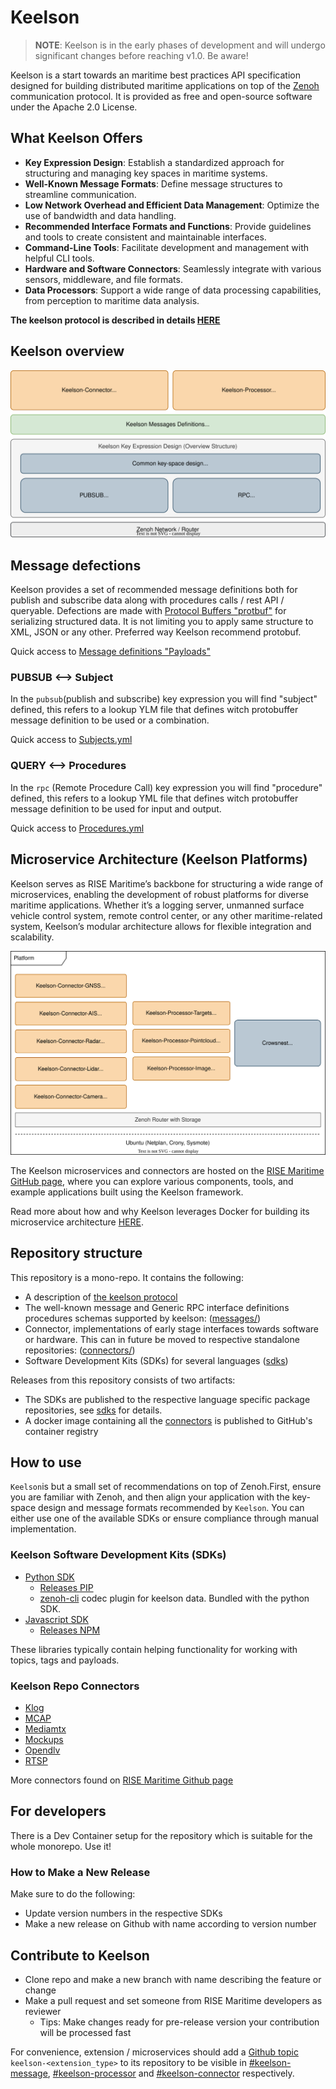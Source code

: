 # Keelson

> **NOTE**: Keelson is in the early phases of development and will undergo significant changes before reaching v1.0. Be aware!

Keelson is a start towards an maritime best practices API specification designed for building distributed maritime applications on top of the [Zenoh](https://github.com/eclipse-zenoh/zenoh) communication protocol. It is provided as free and open-source software under the Apache 2.0 License.

## What Keelson Offers

- **Key Expression Design**: Establish a standardized approach for structuring and managing key spaces in maritime systems.
- **Well-Known Message Formats**: Define message structures to streamline communication.
- **Low Network Overhead and Efficient Data Management**: Optimize the use of bandwidth and data handling.
- **Recommended Interface Formats and Functions**: Provide guidelines and tools to create consistent and maintainable interfaces.
- **Command-Line Tools**: Facilitate development and management with helpful CLI tools.
- **Hardware and Software Connectors**: Seamlessly integrate with various sensors, middleware, and file formats.
- **Data Processors**: Support a wide range of data processing capabilities, from perception to maritime data analysis.

**The keelson protocol is described in details [HERE](./Doc/the-keelson-protocol.md)**

## Keelson overview

![sketch](/Doc/keelson_overview.drawio.svg)

## Message defections

Keelson provides a set of recommended message definitions both for publish and subscribe data along with procedures calls / rest API / queryable. Defections are made with [Protocol Buffers "protbuf"](https://protobuf.dev/) for serializing structured data. It is not limiting you to apply same structure to XML, JSON or any other. Preferred way Keelson recommend protobuf.

Quick access to [Message definitions "Payloads"](./messages/payloads/)

### PUBSUB <--> Subject

In the `pubsub`(publish and subscribe) key expression you will find "subject" defined, this refers to a lookup YLM file that defines witch protobuffer message definition to be used or a combination.

Quick access to [Subjects.yml](./messages/subjects.yaml)

### QUERY <--> Procedures

In the `rpc` (Remote Procedure Call) key expression you will find "procedure" defined, this refers to a lookup YML file that defines witch protobuffer message definition to be used for input and output.

Quick access to [Procedures.yml](./messages/procedures.yml)


## Microservice Architecture (Keelson Platforms)

Keelson serves as RISE Maritime’s backbone for structuring a wide range of microservices, enabling the development of robust platforms for diverse maritime applications. Whether it’s a logging server, unmanned surface vehicle control system, remote control center, or any other maritime-related system, Keelson’s modular architecture allows for flexible integration and scalability.

![sketch](/Doc/keelson_platform.drawio.svg)

The Keelson microservices and connectors are hosted on the [RISE Maritime GitHub page](https://github.com/RISE-Maritime), where you can explore various components, tools, and example applications built using the Keelson framework.

Read more about how and why Keelson leverages Docker for building its microservice architecture [HERE](/Doc/keelson-docker.md).

## Repository structure

This repository is a mono-repo. It contains the following:

- A description of [the keelson protocol](./Doc/the-keelson-protocol.md)
- The well-known message and Generic RPC interface definitions procedures schemas supported by keelson: ([messages/](./messages/README.md))
- Connector, implementations of early stage interfaces towards software or hardware. This can in future be moved to respective standalone repositories: ([connectors/](./connectors/README.md))
- Software Development Kits (SDKs) for several languages ([sdks](#keelson-software-development-kits-sdks))

Releases from this repository consists of two artifacts:

- The SDKs are published to the respective language specific package repositories, see [sdks](./sdks/README.md) for details.
- A docker image containing all the [connectors](./connectors/README.md) is published to GitHub's container registry

## How to use

`Keelson`is but a small set of recommendations on top of Zenoh.First, ensure you are familiar with Zenoh, and then align your application with the key-space design and message formats recommended by `Keelson`. You can either use one of the available SDKs or ensure compliance through manual implementation. 

### Keelson Software Development Kits (SDKs)

- [Python SDK](/sdks/python/README.md)
  - [Releases PIP](https://pypi.org/project/keelson/#history)
  - [zenoh-cli](https://github.com/MO-RISE/zenoh-cli) codec plugin for keelson data. Bundled with the python SDK.
- [Javascript SDK](./sdks/js/README.md)
  - [Releases NPM](https://www.npmjs.com/package/keelson-js?activeTab=versions)

These libraries typically contain helping functionality for working with topics, tags and payloads.

### Keelson Repo Connectors

 - [Klog](./connectors/klog/README.md)
 - [MCAP](./connectors/mcap/README.md)
 - [Mediamtx](./connectors/mediamtx/README.md)
 - [Mockups](./connectors/mockups/README.md)
 - [Opendlv](./connectors/opendlv/README.md)
 - [RTSP](./connectors/rtsp/README.md)
  
More connectors found on [RISE Maritime Github page](https://github.com/RISE-Maritime)


## For developers

There is a Dev Container setup for the repository which is suitable for the whole monorepo. Use it!

### How to Make a New Release

Make sure to do the following:

- Update version numbers in the respective SDKs
- Make a new release on Github with name according to version number

## Contribute to Keelson

- Clone repo and make a new branch with name describing the feature or change
- Make a pull request and set someone from RISE Maritime developers as reviewer
  - Tips: Make changes ready for pre-release version your contribution will be processed fast  

For convenience, extension / microservices should add a [Github topic](https://docs.github.com/en/repositories/managing-your-repositorys-settings-and-features/customizing-your-repository/classifying-your-repository-with-topics) `keelson-<extension_type>` to its repository to be visible in [#keelson-message](https://github.com/topics/keelson-message), [#keelson-processor](https://github.com/topics/keelson-processor) and [#keelson-connector](https://github.com/topics/keelson-connector) respectively.

